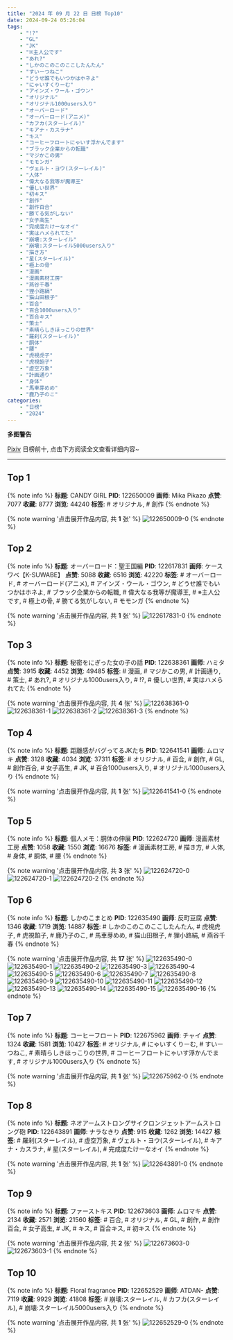 ```yaml
---
title: "2024 年 09 月 22 日 日榜 Top10"
date: 2024-09-24 05:26:04
tags:
    - "!?"
    - "GL"
    - "JK"
    - "※主人公です"
    - "あれ?"
    - "しかのこのこのここしたんたん"
    - "すいーつねこ"
    - "どうせ誰でもいつかはホネよ"
    - "にゃいすくりーむ"
    - "アインズ・ウール・ゴウン"
    - "オリジナル"
    - "オリジナル1000users入り"
    - "オーバーロード"
    - "オーバーロード(アニメ)"
    - "カフカ(スターレイル)"
    - "キアナ・カスラナ"
    - "キス"
    - "コーヒーフロートにゃいす浮かんでます"
    - "ブラック企業からの転職"
    - "マジかこの男"
    - "モモンガ"
    - "ヴェルト・ヨウ(スターレイル)"
    - "人体"
    - "偉大なる我等が魔導王"
    - "優しい世界"
    - "初キス"
    - "創作"
    - "創作百合"
    - "勝てる気がしない"
    - "女子高生"
    - "完成度たけーなオイ"
    - "実はハメられてた"
    - "崩壊:スターレイル"
    - "崩壊:スターレイル5000users入り"
    - "描き方"
    - "星(スターレイル)"
    - "極上の骨"
    - "漫画"
    - "漫画素材工房"
    - "燕谷千春"
    - "狸小路絹"
    - "猫山田根子"
    - "百合"
    - "百合1000users入り"
    - "百合キス"
    - "策士"
    - "素晴らしきほっこりの世界"
    - "羅刹(スターレイル)"
    - "胴体"
    - "腰"
    - "虎視虎子"
    - "虎視餡子"
    - "虚空万象"
    - "計画通り"
    - "身体"
    - "馬車芽めめ"
    - "鹿乃子のこ"
categories:
    - "日榜"
    - "2024"
---
```


<i class="fa fa-triangle-exclamation"></i>**多图警告**<i class="fa fa-triangle-exclamation"></i>

[Pixiv](https://www.pixiv.net/) 日榜前十, 点击下方阅读全文查看详细内容~

<!-- more -->

---

## Top 1

{% note info %}
**标题**: CANDY GIRL
**PID**: 122650009 **画师**: Mika Pikazo
**点赞**: 7077 **收藏**: 8777 **浏览**: 44240
**标签**: # オリジナル, # 創作
{% endnote %}

{% note warning '点击展开作品内容, 共 **1** 张' %}
![122650009-0](https://i.pixiv.re/img-original/img/2024/09/22/00/00/21/122650009_p0.png)
{% endnote %}

## Top 2

{% note info %}
**标题**: オーバーロード：聖王国編
**PID**: 122617831 **画师**: ケースワベ【K-SUWABE】
**点赞**: 5088 **收藏**: 6516 **浏览**: 42220
**标签**: # オーバーロード, # オーバーロード(アニメ), # アインズ・ウール・ゴウン, # どうせ誰でもいつかはホネよ, # ブラック企業からの転職, # 偉大なる我等が魔導王, # ※主人公です, # 極上の骨, # 勝てる気がしない, # モモンガ
{% endnote %}

{% note warning '点击展开作品内容, 共 **1** 张' %}
![122617831-0](https://i.pixiv.re/img-original/img/2024/09/21/00/00/13/122617831_p0.jpg)
{% endnote %}

## Top 3

{% note info %}
**标题**: 秘密をにぎった女の子の話
**PID**: 122638361 **画师**: ハミタ
**点赞**: 3915 **收藏**: 4452 **浏览**: 49485
**标签**: # 漫画, # マジかこの男, # 計画通り, # 策士, # あれ?, # オリジナル1000users入り, # !?, # 優しい世界, # 実はハメられてた
{% endnote %}

{% note warning '点击展开作品内容, 共 **4** 张' %}
![122638361-0](https://i.pixiv.re/img-original/img/2024/09/21/18/03/23/122638361_p0.png)
![122638361-1](https://i.pixiv.re/img-original/img/2024/09/21/18/03/23/122638361_p1.png)
![122638361-2](https://i.pixiv.re/img-original/img/2024/09/21/18/03/23/122638361_p2.png)
![122638361-3](https://i.pixiv.re/img-original/img/2024/09/21/18/03/23/122638361_p3.png)
{% endnote %}

## Top 4

{% note info %}
**标题**: 距離感がバグってるJKたち
**PID**: 122641541 **画师**: ムロマキ
**点赞**: 3128 **收藏**: 4034 **浏览**: 37311
**标签**: # オリジナル, # 百合, # 創作, # GL, # 創作百合, # 女子高生, # JK, # 百合1000users入り, # オリジナル1000users入り
{% endnote %}

{% note warning '点击展开作品内容, 共 **1** 张' %}
![122641541-0](https://i.pixiv.re/img-original/img/2024/09/21/19/59/09/122641541_p0.jpg)
{% endnote %}

## Top 5

{% note info %}
**标题**: 個人メモ：胴体の伸展
**PID**: 122624720 **画师**: 漫画素材工房
**点赞**: 1058 **收藏**: 1550 **浏览**: 16676
**标签**: # 漫画素材工房, # 描き方, # 人体, # 身体, # 胴体, # 腰
{% endnote %}

{% note warning '点击展开作品内容, 共 **3** 张' %}
![122624720-0](https://i.pixiv.re/img-original/img/2024/09/21/06/00/12/122624720_p0.jpg)
![122624720-1](https://i.pixiv.re/img-original/img/2024/09/21/06/00/12/122624720_p1.jpg)
![122624720-2](https://i.pixiv.re/img-original/img/2024/09/21/06/00/12/122624720_p2.jpg)
{% endnote %}

## Top 6

{% note info %}
**标题**: しかのこまとめ
**PID**: 122635490 **画师**: 反町豆腐
**点赞**: 1346 **收藏**: 1719 **浏览**: 14887
**标签**: # しかのこのこのここしたんたん, # 虎視虎子, # 虎視餡子, # 鹿乃子のこ, # 馬車芽めめ, # 猫山田根子, # 狸小路絹, # 燕谷千春
{% endnote %}

{% note warning '点击展开作品内容, 共 **17** 张' %}
![122635490-0](https://i.pixiv.re/img-original/img/2024/09/21/16/11/37/122635490_p0.jpg)
![122635490-1](https://i.pixiv.re/img-original/img/2024/09/21/16/11/37/122635490_p1.jpg)
![122635490-2](https://i.pixiv.re/img-original/img/2024/09/21/16/11/37/122635490_p2.jpg)
![122635490-3](https://i.pixiv.re/img-original/img/2024/09/21/16/11/37/122635490_p3.jpg)
![122635490-4](https://i.pixiv.re/img-original/img/2024/09/21/16/11/37/122635490_p4.jpg)
![122635490-5](https://i.pixiv.re/img-original/img/2024/09/21/16/11/37/122635490_p5.jpg)
![122635490-6](https://i.pixiv.re/img-original/img/2024/09/21/16/11/37/122635490_p6.jpg)
![122635490-7](https://i.pixiv.re/img-original/img/2024/09/21/16/11/37/122635490_p7.jpg)
![122635490-8](https://i.pixiv.re/img-original/img/2024/09/21/16/11/37/122635490_p8.jpg)
![122635490-9](https://i.pixiv.re/img-original/img/2024/09/21/16/11/37/122635490_p9.jpg)
![122635490-10](https://i.pixiv.re/img-original/img/2024/09/21/16/11/37/122635490_p10.jpg)
![122635490-11](https://i.pixiv.re/img-original/img/2024/09/21/16/11/37/122635490_p11.jpg)
![122635490-12](https://i.pixiv.re/img-original/img/2024/09/21/16/11/37/122635490_p12.jpg)
![122635490-13](https://i.pixiv.re/img-original/img/2024/09/21/16/11/37/122635490_p13.jpg)
![122635490-14](https://i.pixiv.re/img-original/img/2024/09/21/16/11/37/122635490_p14.jpg)
![122635490-15](https://i.pixiv.re/img-original/img/2024/09/21/16/11/37/122635490_p15.jpg)
![122635490-16](https://i.pixiv.re/img-original/img/2024/09/21/16/11/37/122635490_p16.jpg)
{% endnote %}

## Top 7

{% note info %}
**标题**: コーヒーフロート
**PID**: 122675962 **画师**: チャイ
**点赞**: 1324 **收藏**: 1581 **浏览**: 10427
**标签**: # オリジナル, # にゃいすくりーむ, # すいーつねこ, # 素晴らしきほっこりの世界, # コーヒーフロートにゃいす浮かんでます, # オリジナル1000users入り
{% endnote %}

{% note warning '点击展开作品内容, 共 **1** 张' %}
![122675962-0](https://i.pixiv.re/img-original/img/2024/09/22/20/30/01/122675962_p0.png)
{% endnote %}

## Top 8

{% note info %}
**标题**: ネオアームストロングサイクロンジェットアームストロング砲
**PID**: 122643891 **画师**: ナラなきり
**点赞**: 915 **收藏**: 1262 **浏览**: 14427
**标签**: # 羅刹(スターレイル), # 虚空万象, # ヴェルト・ヨウ(スターレイル), # キアナ・カスラナ, # 星(スターレイル), # 完成度たけーなオイ
{% endnote %}

{% note warning '点击展开作品内容, 共 **1** 张' %}
![122643891-0](https://i.pixiv.re/img-original/img/2024/09/21/21/07/00/122643891_p0.png)
{% endnote %}

## Top 9

{% note info %}
**标题**: ファーストキス
**PID**: 122673603 **画师**: ムロマキ
**点赞**: 2134 **收藏**: 2571 **浏览**: 21560
**标签**: # 百合, # オリジナル, # GL, # 創作, # 創作百合, # 女子高生, # JK, # キス, # 百合キス, # 初キス
{% endnote %}

{% note warning '点击展开作品内容, 共 **2** 张' %}
![122673603-0](https://i.pixiv.re/img-original/img/2024/09/22/19/16/12/122673603_p0.jpg)
![122673603-1](https://i.pixiv.re/img-original/img/2024/09/22/19/16/12/122673603_p1.jpg)
{% endnote %}

## Top 10

{% note info %}
**标题**: Floral fragrance
**PID**: 122652529 **画师**: ATDAN-
**点赞**: 7119 **收藏**: 9929 **浏览**: 41808
**标签**: # 崩壊:スターレイル, # カフカ(スターレイル), # 崩壊:スターレイル5000users入り
{% endnote %}

{% note warning '点击展开作品内容, 共 **1** 张' %}
![122652529-0](https://i.pixiv.re/img-original/img/2024/09/22/01/05/03/122652529_p0.png)
{% endnote %}
